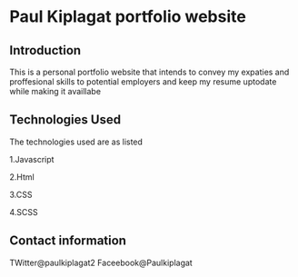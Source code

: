 # Paul Kiplagat portfolio website

## Introduction
This is a personal portfolio website that intends to convey my expaties and proffesional skills to potential employers and keep my resume uptodate while making it availlabe 

## Technologies Used
The technologies used are as listed

1.Javascript

2.Html

3.CSS

4.SCSS

## Contact information
TWitter@paulkiplagat2
Faceebook@Paulkiplagat


